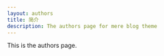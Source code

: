 ```yaml
---
layout: authors
title: 简介
description: The authors page for mere blog theme
---
```


This is the authors page.
